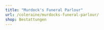 ```yaml
---
title: "Murdock's Funeral Parlour"
url: /coleraine/murdocks-funeral-parlour/
shop: Bestattungen
---
```


